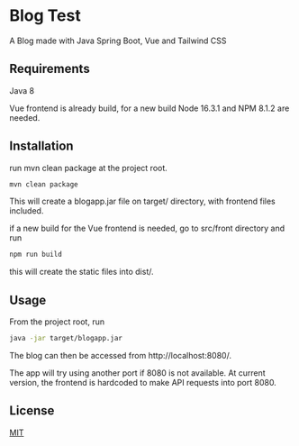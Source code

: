 # Blog Test

A Blog made with Java Spring Boot, Vue and Tailwind CSS

## Requirements
Java 8

Vue frontend is already build, for a new build Node 16.3.1 and NPM 8.1.2 are needed.

## Installation

run mvn clean package at the project root.

```bash
mvn clean package
```
This will create a blogapp.jar file on target/ directory, with frontend files included.

if a new build for the Vue frontend is needed, go to src/front directory and run
```bash
npm run build 
``` 
this will create the static files into dist/.

## Usage
From the project root, run

```bash
java -jar target/blogapp.jar
```
The blog can then be accessed from http://localhost:8080/.

The app will try using another port if 8080 is not available. At current version, the frontend is hardcoded to make API requests into port 8080.


## License
[MIT](https://choosealicense.com/licenses/mit/)